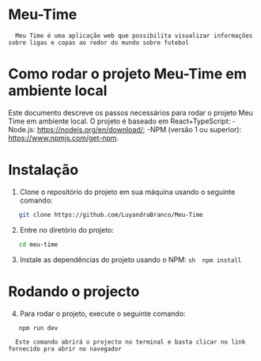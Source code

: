 # Meu-Time
      Meu Time é uma aplicação web que possibilita visualizar informações sobre ligas e copas ao redor do mundo sobre futebol
# Como rodar o projeto Meu-Time em ambiente local
   Este documento descreve os passos necessários para rodar o projeto Meu Time em ambiente local. O projeto é baseado em React+TypeScript:
            -Node.js: https://nodejs.org/en/download/;
            -NPM (versão 1 ou superior): https://www.npmjs.com/get-npm.
# Instalação
   1. Clone o repositório do projeto em sua máquina usando o seguinte comando:
   ```sh 
      git clone https://github.com/LuyandraBranco/Meu-Time
   ```
   2. Entre no diretório do projeto:
   ```sh 
      cd meu-time
   ```
   3. Instale as dependências do projeto usando o NPM:
    ```sh 
       npm install
    ```  
# Rodando o projecto
   4. Para rodar o projeto, execute o seguinte comando:
   ```sh 
      npm run dev 
   ```
      Este comando abrirá o projecto no terminal e basta clicar no link fornecido pra abrir no navegador

